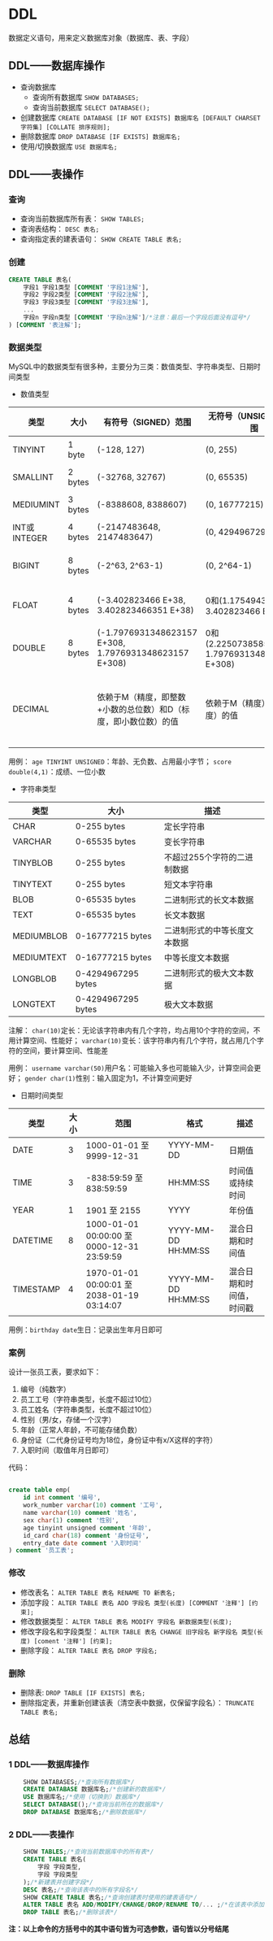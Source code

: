 # DDL
数据定义语句，用来定义数据库对象（数据库、表、字段）
## DDL——数据库操作
- 查询数据库
  - 查询所有数据库
  `SHOW DATABASES;`
  - 查询当前数据库
  `SELECT DATABASE();`
- 创建数据库
`CREATE DATABASE [IF NOT EXISTS] 数据库名 [DEFAULT CHARSET 字符集] [COLLATE 排序规则];`
- 删除数据库
`DROP DATABASE [IF EXISTS] 数据库名;`
- 使用/切换数据库
`USE 数据库名;`
## DDL——表操作
### 查询
- 查询当前数据库所有表：
`SHOW TABLES;`
- 查询表结构：
`DESC 表名;`
- 查询指定表的建表语句：
`SHOW CREATE TABLE 表名;`
### 创建
```sql
CREATE TABLE 表名(
    字段1 字段1类型 [COMMENT '字段1注解'],
    字段2 字段2类型 [COMMENT '字段2注解'],
    字段3 字段3类型 [COMMENT '字段3注解'],
    ...
    字段n 字段n类型 [COMMENT '字段n注解']/*注意：最后一个字段后面没有逗号*/
) [COMMENT '表注解'];
```
### 数据类型
MySQL中的数据类型有很多种，主要分为三类：数值类型、字符串类型、日期时间类型
- 数值类型

| 类型          | 大小      | 有符号（SIGNED）范围                                         | 无符号（UNSIGNED）范围                                  | 描述         |
|-------------|---------|-------------------------------------------------------|--------------------------------------------------|------------|
| TINYINT     | 1 byte  | (-128, 127)                                           | (0, 255)                                         | 小整数值       |
| SMALLINT    | 2 bytes | (-32768, 32767)                                       | (0, 65535)                                       | 大整数值       |
| MEDIUMINT   | 3 bytes | (-8388608, 8388607)                                   | (0, 16777215)                                    | 大整数值       |
| INT或INTEGER | 4 bytes | (-2147483648, 2147483647)                             | (0, 4294967295)                                  | 大整数值       |
| BIGINT      | 8 bytes | (-2^63, 2^63-1)                                       | (0, 2^64-1)                                      | 极大整数值      |
| FLOAT       | 4 bytes | (-3.402823466 E+38, 3.402823466351 E+38)              | 0和(1.175494351 E-38, 3.402823466 E+38)           | 单精度浮点数     |
| DOUBLE      | 8 bytes | (-1.7976931348623157 E+308, 1.7976931348623157 E+308) | 0和(2.2250738585072014, 1.7976931348623157 E+308) | 双精度浮点数     |
| DECIMAL     |         | 依赖于M（精度，即整数+小数的总位数）和D（标度，即小数位数）的值                     | 依赖于M（精度）和D（标度）的值                                 | 小数值（精确定点数） |
用例：
`age TINYINT UNSIGNED`：年龄、无负数、占用最小字节；
`score double(4,1)`：成绩、一位小数
- 字符串类型

| 类型         | 大小                 | 描述              |
|------------|--------------------|-----------------|
| CHAR       | 0-255 bytes        | 定长字符串           |
| VARCHAR    | 0-65535 bytes      | 变长字符串           |
| TINYBLOB   | 0-255 bytes        | 不超过255个字符的二进制数据 |
| TINYTEXT   | 0-255 bytes        | 短文本字符串          |
| BLOB       | 0-65535 bytes      | 二进制形式的长文本数据     |
| TEXT       | 0-65535 bytes      | 长文本数据           |
| MEDIUMBLOB | 0-16777215 bytes   | 二进制形式的中等长度文本数据  |
| MEDIUMTEXT | 0-16777215 bytes   | 中等长度文本数据        |
| LONGBLOB   | 0-4294967295 bytes | 二进制形式的极大文本数据    |
| LONGTEXT   | 0-4294967295 bytes | 极大文本数据          |
注解：
`char(10)`定长：无论该字符串内有几个字符，均占用10个字符的空间，不用计算空间、性能好；
`varchar(10)`变长：该字符串内有几个字符，就占用几个字符的空间，要计算空间、性能差

用例：
`username varchar(50)`用户名：可能输入多也可能输入少，计算空间会更好；
`gender char(1)`性别：输入固定为1，不计算空间更好

- 日期时间类型
    
| 类型        | 大小  | 范围                                        | 格式                  | 描述           |
|-----------|-----|-------------------------------------------|---------------------|--------------|
| DATE      | 3   | 1000-01-01 至 9999-12-31                   | YYYY-MM-DD          | 日期值          |
| TIME      | 3   | -838:59:59 至 838:59:59                    | HH:MM:SS            | 时间值或持续时间     |
| YEAR      | 1   | 1901 至 2155                               | YYYY                | 年份值          |
| DATETIME  | 8   | 1000-01-01 00:00:00 至 0000-12-31 23:59:59 | YYYY-MM-DD HH:MM:SS | 混合日期和时间值     |
| TIMESTAMP | 4   | 1970-01-01 00:00:01 至 2038-01-19 03:14:07 | YYYY-MM-DD HH:MM:SS | 混合日期和时间值，时间戳 |
用例：`birthday date`生日：记录出生年月日即可

### 案例
设计一张员工表，要求如下：
1. 编号（纯数字）
2. 员工工号（字符串类型，长度不超过10位）
3. 员工姓名（字符串类型，长度不超过10位）
4. 性别（男/女，存储一个汉字）
5. 年龄（正常人年龄，不可能存储负数）
6. 身份证（二代身份证号均为18位，身份证中有x/X这样的字符）
7. 入职时间（取值年月日即可）

代码：
```sql

create table emp(
    id int comment '编号',
    work_number varchar(10) comment '工号',
    name varchar(10) comment '姓名',
    sex char(1) comment '性别',
    age tinyint unsigned comment '年龄',
    id_card char(18) comment '身份证号',
    entry_date date comment '入职时间'                
) comment '员工表';
```
### 修改
- 修改表名：
`ALTER TABLE 表名 RENAME TO 新表名;`
- 添加字段：
`ALTER TABLE 表名 ADD 字段名 类型(长度) [COMMENT '注释'] [约束];`
- 修改数据类型：
`ALTER TABLE 表名 MODIFY 字段名 新数据类型(长度);`
- 修改字段名和字段类型：
`ALTER TABLE 表名 CHANGE 旧字段名 新字段名 类型(长度) [coment '注释'] [约束];`
- 删除字段：
`ALTER TABLE 表名 DROP 字段名;`
### 删除
- 删除表:
`DROP TABLE [IF EXISTS] 表名;`
- 删除指定表，并重新创建该表（清空表中数据，仅保留字段名）：
`TRUNCATE TABLE 表名;`

## 总结
### 1 DDL——数据库操作
```sql
    SHOW DATABASES;/*查询所有数据库*/
    CREATE DATABASE 数据库名;/*创建新的数据库*/
    USE 数据库名;/*使用（切换到）数据库*/
    SELECT DATABASE();/*查询当前所在的数据库*/
    DROP DATABASE 数据库名;/*删除数据库*/
```
### 2 DDL——表操作
```sql
    SHOW TABLES;/*查询当前数据库中的所有表*/
    CREATE TABLE 表名(
        字段 字段类型,
        字段 字段类型
    );/*新建表并创建字段*/
    DESC 表名;/*查询该表中的所有字段名*/
    SHOW CREATE TABLE 表名;/*查询创建表时使用的建表语句*/
    ALTER TABLE 表名 ADD/MODIFY/CHANGE/DROP/RENAME TO/... ;/*在该表中添加字段/修改字段类型/修改字段名和类型/删除字段/修改表名/... */
    DROP TABLE 表名;/*删除该表*/
```
**注：以上命令的方括号中的其中语句皆为可选参数，语句皆以分号结尾**